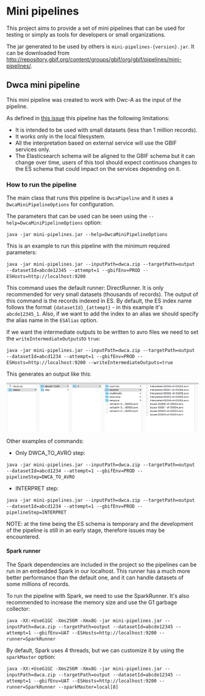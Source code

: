 # Mini pipelines #
This project aims to provide a set of mini pipelines that can be used for testing or simply as tools for developers or small organizations. 

The jar generated to be used by others is `mini-pipelines-{version}.jar`. It can be downloaded from http://repository.gbif.org/content/groups/gbif/org/gbif/pipelines/mini-pipelines/.

## Dwca mini pipeline ##
This mini pipeline was created to work with Dwc-A as the input of the pipeline.

As defined in [this issue](https://github.com/gbif/pipelines/issues/116) this pipeline has the following limitations:
- It is intended to be used with small datasets (less than 1 million records).
- It works only in the local filesystem.
- All the interpretation based on external service will use the GBIF services only.
- The Elasticsearch schema will be aligned to the GBIF schema but it can change over time, users of this tool should expect continuos changes to the ES schema that could impact on the services depending on it.

### How to run the pipeline ###
The main class that runs this pipeline is `DwcaPipeline` and it uses a `DwcaMiniPipelineOptions` for configuration.

The parameters that can be used can be seen using the `--help=DwcaMiniPipelineOptions` option:

~~~~
java -jar mini-pipelines.jar --help=DwcaMiniPipelineOptions
~~~~ 

This is an example to run this pipeline with the minimum required parameters:

~~~~
java -jar mini-pipelines.jar --inputPath=dwca.zip --targetPath=output --datasetId=abcde12345 --attempt=1 --gbifEnv=PROD --ESHosts=http://localhost:9200
~~~~ 

This command uses the default runner: DirectRunner. It is only recommended for very small datasets (thousands of records).
The output of this command is the records indexed in ES. 
By default, the ES index name follows the format `{datasetId}_{attempt}` - in this example it's `abcde12345_1`. 
Also, if we want to add the index to an alias we should specify the alias name in the `ESAlias` option.

If we want the intermediate outputs to be written to avro files we need to set the `writeIntermediateOutputs`to `true`:

~~~~
java -jar mini-pipelines.jar --inputPath=dwca.zip --targetPath=output --datasetId=abcd1234 --attempt=1 --gbifEnv=PROD --ESHosts=http://localhost:9200 --writeIntermediateOutputs=true
~~~~ 

This generates an output like this:

 <img src="docs/output_generated.png">


Other examples of commands:
- Only DWCA_TO_AVRO step: 
~~~~
java -jar mini-pipelines.jar --inputPath=dwca.zip --targetPath=output --datasetId=abcd1234 --attempt=1 --gbifEnv=PROD --pipelineStep=DWCA_TO_AVRO
~~~~ 

- INTERPRET step: 
~~~~
java -jar mini-pipelines.jar --inputPath=dwca.zip --targetPath=output --datasetId=abcd1234 --attempt=1 --gbifEnv=PROD --pipelineStep=INTERPRET
~~~~ 

NOTE: at the time being the ES schema is temporary and the development of the pipeline is still in an early stage, therefore issues may be encountered.

#### Spark runner ####
The Spark dependencies are included in the project so the pipelines can be run in an embedded Spark in our localhost. This runner has a much more better 
performance than the default one, and it can handle datasets of some millions of records.
  
To run the pipeline with Spark, we need to use the SparkRunner. It's also recommended to increase the memory size and use the G1 garbage collector:

~~~~
java -XX:+UseG1GC -Xms256M -Xmx8G -jar mini-pipelines.jar --inputPath=dwca.zip --targetPath=output --datasetId=abcde12345 --attempt=1 --gbifEnv=UAT --ESHosts=http://localhost:9200 --runner=SparkRunner
~~~~

By default, Spark uses 4 threads, but we can customize it by using the `sparkMaster` option:

~~~~
java -XX:+UseG1GC -Xms256M -Xmx8G -jar mini-pipelines.jar --inputPath=dwca.zip --targetPath=output --datasetId=abcde12345 --attempt=1 --gbifEnv=UAT --ESHosts=http://localhost:9200 --runner=SparkRunner --sparkMaster=local[8]
~~~~